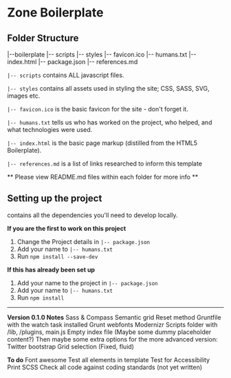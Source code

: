 # Zone Boilerplate #

## Folder Structure


  |--boilerplate
    |-- scripts
    |-- styles
    |-- favicon.ico
    |-- humans.txt
    |-- index.html
    |-- package.json
    |-- references.md

`|-- scripts` contains ALL javascript files.

`|-- styles` contains all assets used in styling the site; CSS, SASS, SVG, images etc.

`|-- favicon.ico` is the basic favicon for the site - don't forget it.

`|-- humans.txt` tells us who has worked on the project, who helped, and what technologies were used.

`|-- index.html` is the basic page markup (distilled from the HTML5 Boilerplate).

`|-- references.md` is a list of links researched to inform this template

** Please view README.md files within each folder for more info **

## Setting up the project
 contains all the dependencies you'll need to  develop locally. 

**If you are the first to work on this project**

1. Change the Project details in `|-- package.json`
2. Add your name to `|-- humans.txt`
3. Run `npm install --save-dev`

**If this has already been set up**

1. Add your name to the project in `|-- package.json`
2. Add your name to `|-- humans.txt`
3. Run `npm install`

_____

**Version 0.1.0 Notes**
Sass & Compass
Semantic grid
Reset method 
Gruntfile with the watch task installed
Grunt webfonts
Modernizr
Scripts folder with /lib, /plugins, main.js
Empty index file (Maybe some dummy placeholder content?)
Then maybe some extra options for the more advanced version:
Twitter bootstrap
Grid selection (Fixed, fluid)


**To do**
Font awesome
Test all elements in template
Test for Accessibility
Print SCSS
Check all code against coding standards (not yet written)





